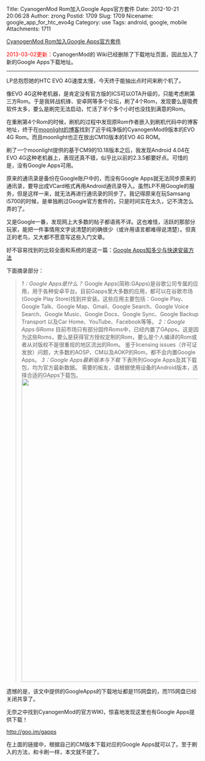 Title: CyanogenMod Rom加入Google Apps官方套件
Date: 2012-10-21 20:06:28
Author: zrong
Postid: 1709
Slug: 1709
Nicename: google_app_for_htc_evo4g
Category: use
Tags: android, google, mobile
Attachments: 1711

[CyanogenMod Rom加入Google Apps官方套件](http://zengrong.net/post/1709.htm)

<span style="color:red;">2013-03-02更新：</span>CyanogenMod的 Wiki已经删除了下载地址页面，因此加入了新的Google Apps下载地址。
<hr>

LP总抱怨她的HTC EVO 4G速度太慢，今天终于能抽出点时间来刷个机了。

像EVO 4G这种老机器，是肯定没有官方版的ICS可以OTA升级的，只能考虑刷第三方Rom。于是我转战机锋、安卓网等多个论坛，刷了4个Rom，发现要么是吸费软件太多，要么是刷完无法启动，忙活了半个多个小时也没找到满意的Rom。

在重刷第4个Rom的时候，刷机的过程中发现原Rom作者嵌入到刷机代码中的博客地址，终于在[moonlight的博客](http://roms.blog.163.com/)找到了近乎纯净版的CyanogenMod9版本的EVO 4G Rom。而且moonlight也正在放出CM10版本的EVO 4G ROM。

刷了一个moonlight提供的基于CM9的10.18版本之后，我发现Android 4.04在EVO 4G这种老机器上，表现还真不错，似乎比以前的2.3.5都要好点。可惜的是，没有Google Apps可用。<!--more-->

原来的通讯录是备份在Google账户中的，而没有Google Apps就无法同步原来的通讯录，要导出成VCard格式再用Android通讯录导入。虽然LP不用Google的服务，但是这样一来，就无法再进行通讯录的同步了。我记得原来在玩Samsang i5700的时候，是单独刷过Google官方套件的，只是时间实在太久，记不清怎么弄的了。

又是Google一番，发现网上大多数的帖子都语焉不详。这也难怪，活跃的那部分玩家，能把一件事情用文字说清楚的的确很少（或许用语言都难得说清楚）。但真正的老鸟，又大都不愿意写这些入门文章。

好不容易找到的比较全面和系统的是这一篇：[Google Apps知多少与快速安装方法](http://www.padest.com/forum.php?mod=viewthread&tid=45734)

下面摘录部分：

>*1：Google Apps是什么？*
>Google Apps(简称:GApps)是谷歌公司专属的应用，用于各种安卓平台。目前Gapps里大多数的应用，都可以在谷歌市场(Google Play Store)找到并安装。这些应用主要包括：Google Play、Google Talk、Google Map、Gmail、Google Search、Google Voice Search、Google Music、Google Docs、Google Sync、Google Backup Transport 以及Car Home、YouTube、Facebook等等。
>*2：Google Apps与Roms*
>目前市场只有部分固件Roms中，已经内置了GApps。这是因为这些Roms，要么是获得官方授权定制的Rom，要么是个人编译的Rom或者从对版权不是很重视的地区流出的Rom。
>鉴于licensing issues（许可证发放）问题，大多数的AOSP、CM以及AOKP的Rom，都不会内置Google Apps。
>*3：Google Apps最新版本与下载*
>下表所列Google Apps及其下载包，均为官方最新数据。
>需要的板友，请根据使用设备的Android版本，选择合适的GApps下载包。
><img src="http://zengrong.net/wp-content/uploads/2012/10/googleapps.png" alt="" title="googleapps" width="800" height="795" class="aligncenter size-full wp-image-1711" />

遗憾的是，该文中提供的GoogleApps的下载地址都是115网盘的，而115网盘已经关闭共享了。

无奈之中找到CyanogenMod的官方WIKI，惊喜地发现这里也有Google Apps提供下载！

<http://goo.im/gapps>

在上面的链接中，根据自己的CM版本下载对应的Google Apps就可以了。至于刷入的方法，和卡刷一样，本文就不提了。
